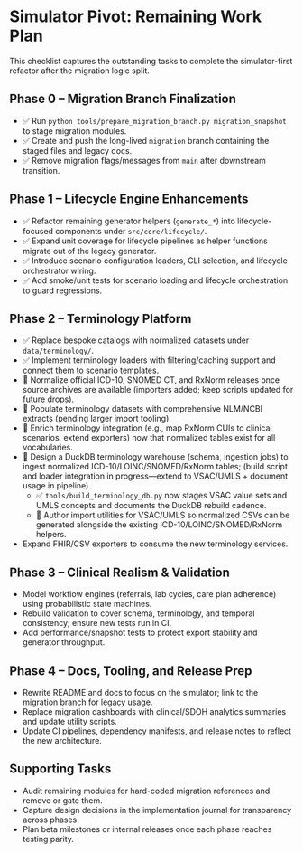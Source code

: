 # Simulator Pivot: Remaining Work Plan

This checklist captures the outstanding tasks to complete the simulator-first refactor after the migration logic split.

## Phase 0 – Migration Branch Finalization
- ✅ Run `python tools/prepare_migration_branch.py migration_snapshot` to stage migration modules.
- ✅ Create and push the long-lived `migration` branch containing the staged files and legacy docs.
- ✅ Remove migration flags/messages from `main` after downstream transition.

## Phase 1 – Lifecycle Engine Enhancements
- ✅ Refactor remaining generator helpers (`generate_*`) into lifecycle-focused components under `src/core/lifecycle/`.
- ✅ Expand unit coverage for lifecycle pipelines as helper functions migrate out of the legacy generator.
- ✅ Introduce scenario configuration loaders, CLI selection, and lifecycle orchestrator wiring.
- ✅ Add smoke/unit tests for scenario loading and lifecycle orchestration to guard regressions.

## Phase 2 – Terminology Platform
- ✅ Replace bespoke catalogs with normalized datasets under `data/terminology/`.
- ✅ Implement terminology loaders with filtering/caching support and connect them to scenario templates.
- 🔄 Normalize official ICD-10, SNOMED CT, and RxNorm releases once source archives are available (importers added; keep scripts updated for future drops).
- 🔄 Populate terminology datasets with comprehensive NLM/NCBI extracts (pending larger import tooling).
- 🔄 Enrich terminology integration (e.g., map RxNorm CUIs to clinical scenarios, extend exporters) now that normalized tables exist for all vocabularies.
- 🔄 Design a DuckDB terminology warehouse (schema, ingestion jobs) to ingest normalized ICD-10/LOINC/SNOMED/RxNorm tables; (build script and loader integration in progress—extend to VSAC/UMLS + document usage in pipeline).
  - ✅ `tools/build_terminology_db.py` now stages VSAC value sets and UMLS concepts and documents the DuckDB rebuild cadence.
  - 🔄 Author import utilities for VSAC/UMLS so normalized CSVs can be generated alongside the existing ICD-10/LOINC/SNOMED/RxNorm helpers.
- Expand FHIR/CSV exporters to consume the new terminology services.

## Phase 3 – Clinical Realism & Validation
- Model workflow engines (referrals, lab cycles, care plan adherence) using probabilistic state machines.
- Rebuild validation to cover schema, terminology, and temporal consistency; ensure new tests run in CI.
- Add performance/snapshot tests to protect export stability and generator throughput.

## Phase 4 – Docs, Tooling, and Release Prep
- Rewrite README and docs to focus on the simulator; link to the migration branch for legacy usage.
- Replace migration dashboards with clinical/SDOH analytics summaries and update utility scripts.
- Update CI pipelines, dependency manifests, and release notes to reflect the new architecture.

## Supporting Tasks
- Audit remaining modules for hard-coded migration references and remove or gate them.
- Capture design decisions in the implementation journal for transparency across phases.
- Plan beta milestones or internal releases once each phase reaches testing parity.
